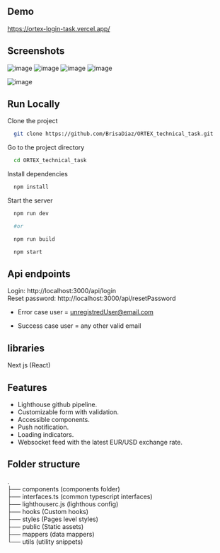 ## Demo

https://ortex-login-task.vercel.app/

## Screenshots

![image](https://res.cloudinary.com/myproyects/image/upload/v1645383079/proyects/all-screens-min_ooige0.webp)
![image](https://res.cloudinary.com/myproyects/image/upload/v1645383082/proyects/descktop-min_qeev0a.webp)
![image](https://res.cloudinary.com/myproyects/image/upload/v1645383078/proyects/mobile-min_fo6pxo.webp)
![image](https://res.cloudinary.com/myproyects/image/upload/v1645383077/proyects/tablet-min_rxncei.webp)

![image](https://res.cloudinary.com/myproyects/image/upload/v1645383078/proyects/lighthouse-min_omekxw.webp)

## Run Locally

Clone the project

```bash
  git clone https://github.com/BrisaDiaz/ORTEX_technical_task.git
```

Go to the project directory

```bash
  cd ORTEX_technical_task
```

Install dependencies

```bash
  npm install
```

Start the server

```bash
  npm run dev

  #or

  npm run build

  npm start

```

## Api endpoints

Login: http://localhost:3000/api/login  
Reset password: http://localhost:3000/api/resetPassword

- Error case user = unregistredUser@email.com

- Success case user = any other valid email

## libraries

Next js (React)

## Features

- Lighthouse github pipeline.
- Customizable form with validation.
- Accessible components.
- Push notification.
- Loading indicators.
- Websocket feed with the latest EUR/USD exchange rate.

## Folder structure

.  
├── components (components folder)    
├── interfaces.ts (common typescript interfaces)    
├── lighthouserc.js (lighthous config)  
├── hooks (Custom hooks)    
├── styles (Pages level styles)    
├── public (Static assets)    
├── mappers (data mappers)    
└── utils (utility snippets)  
